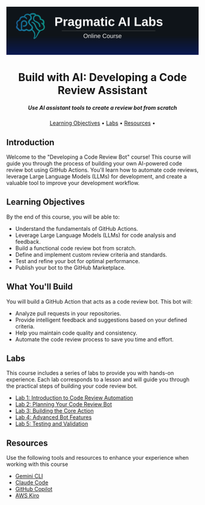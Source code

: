 <p align="center">
  <a href="https://ds500.paiml.com/" title="Pragmatic AI Labs">
    <img src="./.github/header.svg" alt="Banner">
  </a>
</p>

<h1 align="center">Build with AI: Developing a Code Review Assistant</h1>
<h5 align="center">Use AI assistant tools to create a review bot from scratch</h3>

<p align="center">
  <a href="#learning-objectives">Learning Objectives</a> •
  <a href="#labs">Labs</a> •
  <a href="#resources">Resources</a> •
</p>

## Introduction

Welcome to the "Developing a Code Review Bot" course! This course will guide you through the process of building your own AI-powered code review bot using GitHub Actions. You'll learn how to automate code reviews, leverage Large Language Models (LLMs) for development, and create a valuable tool to improve your development workflow.

## Learning Objectives

By the end of this course, you will be able to:

*   Understand the fundamentals of GitHub Actions.
*   Leverage Large Language Models (LLMs) for code analysis and feedback.
*   Build a functional code review bot from scratch.
*   Define and implement custom review criteria and standards.
*   Test and refine your bot for optimal performance.
*   Publish your bot to the GitHub Marketplace.

## What You'll Build

You will build a GitHub Action that acts as a code review bot. This bot will:

*   Analyze pull requests in your repositories.
*   Provide intelligent feedback and suggestions based on your defined criteria.
*   Help you maintain code quality and consistency.
*   Automate the code review process to save you time and effort.

## Labs

This course includes a series of labs to provide you with hands-on experience. Each lab corresponds to a lesson and will guide you through the practical steps of building your code review bot.

*   [Lab 1: Introduction to Code Review Automation](labs/1-introduction-lab.md)
*   [Lab 2: Planning Your Code Review Bot](labs/2-planning-lab.md)
*   [Lab 3: Building the Core Action](labs/3-building-core-action-lab.md)
*   [Lab 4: Advanced Bot Features](labs/4-advanced-features-lab.md)
*   [Lab 5: Testing and Validation](labs/5-testing-validation-lab.md)

## Resources

Use the following tools and resources to enhance your experience when working with this course

- [Gemini CLI](https://github.com/google-gemini/gemini-cli)
- [Claude Code](https://www.anthropic.com/claude-code)
- [GitHub Copilot](https://github.com/features/copilot)
- [AWS Kiro](https://kiro.dev/)
